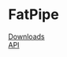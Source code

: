 # FatPipe
<a href="https://github.com/ioworks/fat-pipe/releases">Downloads</a><br/>
<a href="http://ioworks.github.io/fat-pipe/api/">API</a>
